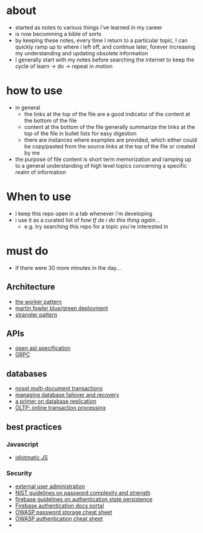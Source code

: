 # about

  - started as notes to various things i've learned in my career
  - is now becomming a bible of sorts
  - by keeping these notes, every time I return to a particular topic, I can quickly ramp up to where i left off, and continue later, forever increasing my understanding and updating obsolete information
  - I generally start with my notes before searching the internet to keep the cycle of learn -> do -> repeat in motion

# how to use
  - in general
    - the links at the top of the file are a good indicator of the content at the bottom of the file
    - content at the bottom of the file generally summarize the links at the top of the file in bullet lists for easy digestion
    - there are instances where examples are provided, which either could be copy/pasted from the source links at the top of the file or created by me
  - the purpose of file content is short term memorization and ramping up to a general understanding of high level topics concerning a specific realm of information


# When to use
  - I keep this repo open in a tab whenever i'm developing
  - i use it as a curated list of *how tf do i do this thing again...*
    - e.g. try searching this repo for a topic you're interested in


# must do
  - if there were 30 more minutes in the day...


## Architecture
  - [the worker pattern](https://gist.github.com/ryandotsmith/1660752)
  - [martin fowler blue/green deployment](https://martinfowler.com/bliki/BlueGreenDeployment.html)
  - [strangler pattern](https://docs.microsoft.com/en-us/azure/architecture/patterns/strangler)

## APIs
  - [open api specification](https://github.com/OAI/OpenAPI-Specification)
  - [GRPC](https://grpc.io/)

## databases
  - [nosql multi-document transactions](https://www.marklogic.com/blog/nosql-without-multi-document-multi-statement-transactions/)
  - [managing database failover and recovery](https://docs.oracle.com/database/121/TTREP/failure.htm#TTREP547)
  - [a primer on database replication](https://www.brianstorti.com/replication/)
  - [OLTP: online transaction processing](https://docs.microsoft.com/en-us/azure/architecture/data-guide/relational-data/online-transaction-processing)

## best practices
### Javascript
  - [idiotmatic JS](https://medium.com/the-node-js-collection/modernizing-node-js-with-idiomatic-javascript-f18d984dcf93)
### Security
  - [external user administration](https://cloud.google.com/blog/products/gcp/12-best-practices-for-user-account)
  - [NIST guidelines on password complexity and strength](https://pages.nist.gov/800-63-3/sp800-63b.html#appendix-astrength-of-memorized-secrets)
  - [firebase guidelines on authentication state persistence](https://firebase.google.com/docs/auth/web/auth-state-persistence)
  - [Firebase authentication docs portal](https://firebase.google.com/docs/auth/)
  - [OWASP password storage cheat sheet](https://www.owasp.org/index.php/Password_Storage_Cheat_Sheet)
  - [OWASP authentication cheat sheet](https://www.owasp.org/index.php/Authentication_Cheat_Sheet)
  -